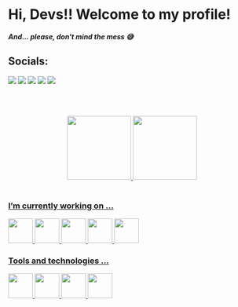 # Hi, Devs!! Welcome to my profile!

##### And... please, don't mind the mess 😅

## Socials:
<div>
  <a href="https://www.linkedin.com/in/rafael-ribeiro-88731822b" target="_blank"><img src="https://img.shields.io/badge/-LinkedIn-%230077B5?style=for-the-badge&logo=linkedin&logoColor=white" target="_blank"></a>
  <a href="https://instagram.com/rafaelc.rb" target="_blank"><img src="https://img.shields.io/badge/-Instagram-%23E4405F?style=for-the-badge&logo=instagram&logoColor=white" target="_blank"></a>
  <a href="https://www.twitter.com/rafac_rb" target="_blank"><img src="https://img.shields.io/badge/twitter-00acee?style=for-the-badge&logo=twitter&logoColor=white" target="_blank"></a>
  <a href="https://www.twitch.tv/r_rafa__" target="_blank"><img src="https://img.shields.io/badge/Twitch-9146FF?style=for-the-badge&logo=twitch&logoColor=white" target="_blank"></a>
  <a href = "mailto:rafaelcrd.ribeiro@gmail.com"><img src="https://img.shields.io/badge/Gmail-D14836?style=for-the-badge&logo=gmail&logoColor=white" target="_blank"></a>
</div>

</br></br>

<div align="center">
  <a href="https://github.com/rafaelc-rb">
  <img height="130em" src="https://github-readme-stats.vercel.app/api?username=rafaelc-rb&show_icons=true&theme=dracula&include_all_commits=true&count_private=true"/>
  <img height="130em" src="https://github-readme-stats.vercel.app/api/top-langs/?username=rafaelc-rb&layout=compact&langs_count=7&theme=dracula"/> 
</div>

</br>  
  
### I’m currently working on ...

<img src="https://cdn.jsdelivr.net/gh/devicons/devicon/icons/react/react-original-wordmark.svg" width="50" height="50" /> <img src="https://cdn.jsdelivr.net/gh/devicons/devicon/icons/flutter/flutter-original.svg" width="50" height="50" /> <img src="https://cdn.jsdelivr.net/gh/devicons/devicon/icons/typescript/typescript-plain.svg" width="50" height="50" /> <img src="https://cdn.jsdelivr.net/gh/devicons/devicon/icons/python/python-original.svg" width="50" height="50" /> <img src="https://cdn.jsdelivr.net/gh/devicons/devicon/icons/java/java-original.svg" width="50" height="50" />



### Tools and technologies ...

<img src="https://cdn.jsdelivr.net/gh/devicons/devicon/icons/vscode/vscode-original.svg" width="50" height="50" /> <img src="https://cdn.jsdelivr.net/gh/devicons/devicon/icons/git/git-original.svg" width="50" height="50" /> <img src="https://cdn.jsdelivr.net/gh/devicons/devicon/icons/postgresql/postgresql-plain.svg" width="50" height="50" /> <img src="https://cdn.jsdelivr.net/gh/devicons/devicon/icons/tomcat/tomcat-original.svg" width="50" height="50" />
          

<!--
**rafaelc-rb/rafaelc-rb** is a ✨ _special_ ✨ repository because its `README.md` (this file) appears on your GitHub profile.

Here are some ideas to get you started:

- 🔭 I’m currently working on ...
- 🌱 I’m currently learning ...
- 👯 I’m looking to collaborate on ...
- 🤔 I’m looking for help with ...
- 💬 Ask me about ...
- 📫 How to reach me: ...
- 😄 Pronouns: ...
- ⚡ Fun fact: ...
-->
